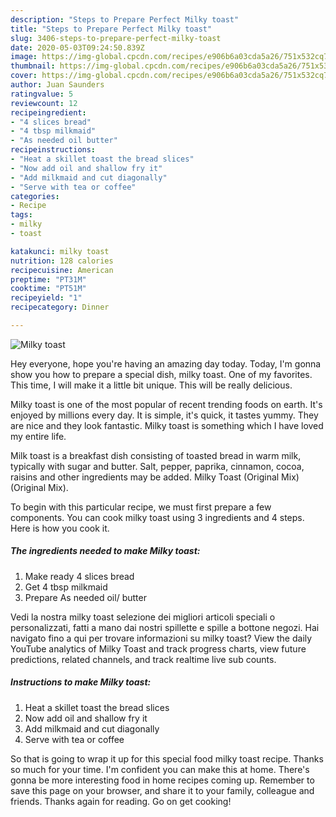 ```yaml
---
description: "Steps to Prepare Perfect Milky toast"
title: "Steps to Prepare Perfect Milky toast"
slug: 3406-steps-to-prepare-perfect-milky-toast
date: 2020-05-03T09:24:50.839Z
image: https://img-global.cpcdn.com/recipes/e906b6a03cda5a26/751x532cq70/milky-toast-recipe-main-photo.jpg
thumbnail: https://img-global.cpcdn.com/recipes/e906b6a03cda5a26/751x532cq70/milky-toast-recipe-main-photo.jpg
cover: https://img-global.cpcdn.com/recipes/e906b6a03cda5a26/751x532cq70/milky-toast-recipe-main-photo.jpg
author: Juan Saunders
ratingvalue: 5
reviewcount: 12
recipeingredient:
- "4 slices bread"
- "4 tbsp milkmaid"
- "As needed oil butter"
recipeinstructions:
- "Heat a skillet toast the bread slices"
- "Now add oil and shallow fry it"
- "Add milkmaid and cut diagonally"
- "Serve with tea or coffee"
categories:
- Recipe
tags:
- milky
- toast

katakunci: milky toast 
nutrition: 128 calories
recipecuisine: American
preptime: "PT31M"
cooktime: "PT51M"
recipeyield: "1"
recipecategory: Dinner

---
```



![Milky toast](https://img-global.cpcdn.com/recipes/e906b6a03cda5a26/751x532cq70/milky-toast-recipe-main-photo.jpg)

Hey everyone, hope you're having an amazing day today. Today, I'm gonna show you how to prepare a special dish, milky toast. One of my favorites. This time, I will make it a little bit unique. This will be really delicious.

Milky toast is one of the most popular of recent trending foods on earth. It's enjoyed by millions every day. It is simple, it's quick, it tastes yummy. They are nice and they look fantastic. Milky toast is something which I have loved my entire life.

Milk toast is a breakfast dish consisting of toasted bread in warm milk, typically with sugar and butter. Salt, pepper, paprika, cinnamon, cocoa, raisins and other ingredients may be added. Milky Toast (Original Mix) (Original Mix).


To begin with this particular recipe, we must first prepare a few components. You can cook milky toast using 3 ingredients and 4 steps. Here is how you cook it.

<!--inarticleads1-->

##### The ingredients needed to make Milky toast:

1. Make ready 4 slices bread
1. Get 4 tbsp milkmaid
1. Prepare As needed oil/ butter


Vedi la nostra milky toast selezione dei migliori articoli speciali o personalizzati, fatti a mano dai nostri spillette e spille a bottone negozi. Hai navigato fino a qui per trovare informazioni su milky toast? View the daily YouTube analytics of Milky Toast and track progress charts, view future predictions, related channels, and track realtime live sub counts. 

<!--inarticleads2-->

##### Instructions to make Milky toast:

1. Heat a skillet toast the bread slices
1. Now add oil and shallow fry it
1. Add milkmaid and cut diagonally
1. Serve with tea or coffee




So that is going to wrap it up for this special food milky toast recipe. Thanks so much for your time. I'm confident you can make this at home. There's gonna be more interesting food in home recipes coming up. Remember to save this page on your browser, and share it to your family, colleague and friends. Thanks again for reading. Go on get cooking!
